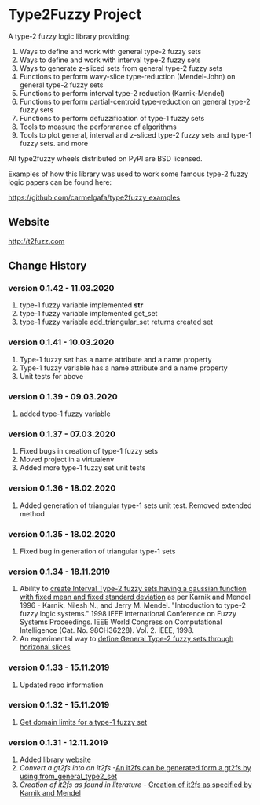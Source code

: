 # Type2Fuzzy Project

A type-2 fuzzy logic library providing:

1. Ways to define and work with general type-2 fuzzy sets
2. Ways to define and work with interval type-2 fuzzy sets
3. Ways to generate z-sliced sets from general type-2 fuzzy sets
4. Functions to perform wavy-slice type-reduction (Mendel-John) on general type-2 fuzzy sets
5. Functions to perform interval type-2 reduction (Karnik-Mendel)
6. Functions to perform partial-centroid type-reduction on general type-2 fuzzy sets
7. Functions to perform defuzzification of type-1 fuzzy sets
7. Tools to measure the performance of algorithms
8. Tools to plot general, interval and z-sliced type-2 fuzzy sets and type-1 fuzzy sets.
and more

All type2fuzzy wheels distributed on PyPI are BSD licensed.

Examples of how this library was used to work some famous type-2 fuzzy logic papers can be found here:

https://github.com/carmelgafa/type2fuzzy_examples


## Website

http://t2fuzz.com

## Change History

### version 0.1.42 - 11.03.2020

1. type-1 fuzzy variable implemented __str__
2. type-1 fuzzy variable implemented get_set 
3. type-1 fuzzy variable add_triangular_set returns created set

### version 0.1.41 - 10.03.2020

1. Type-1 fuzzy set has a name attribute and a name property
2. Type-1 fuzzy variable has a name attribute and a name property
3. Unit tests for above

### version 0.1.39 - 09.03.2020

1. added type-1 fuzzy variable

### version 0.1.37 - 07.03.2020

1. Fixed bugs in creation of type-1 fuzzy sets
2. Moved project in a virtualenv
3. Added more type-1 fuzzy set unit tests

### version 0.1.36 - 18.02.2020

1. Added generation of triangular type-1 sets unit test. Removed extended method

### version 0.1.35 - 18.02.2020

1. Fixed bug in generation of triangular type-1 sets

### version 0.1.34 - 18.11.2019

1. Ability to [create Interval Type-2 fuzzy sets having a gaussian function with fixed mean and fixed standard deviation](http://t2fuzz.com/type2fuzzy/membership/generate_it2fs.html) as per Karnik and Mendel 1996 - Karnik, Nilesh N., and Jerry M. Mendel. "Introduction to type-2 fuzzy logic systems." 1998 IEEE International Conference on Fuzzy Systems Proceedings. IEEE World Congress on Computational Intelligence (Cat. No. 98CH36228). Vol. 2. IEEE, 1998.
2. An experimental way to [define General Type-2 fuzzy sets through horizonal slices](http://t2fuzz.com/membership/type2fuzzy/generate_gt2mf.html)

### version 0.1.33 - 15.11.2019

1. Updated repo information

### version 0.1.32 - 15.11.2019

1. [Get domain limits for a type-1 fuzzy set](http://t2fuzz.com/type2fuzzy/membership/type1fuzzyset.html#type2fuzzy.membership.type1fuzzyset.Type1FuzzySet.domain_limits)

### version 0.1.31 - 12.11.2019

1. Added library [website](http://t2fuzz.com)
2. *Convert a gt2fs into an it2fs* -[An it2fs can be generated form a gt2fs by using from_general_type2_set](http://t2fuzz.com/type2fuzzy/membership/intervaltype2fuzzyset.html#type2fuzzy.membership.intervaltype2fuzzyset.IntervalType2FuzzySet.from_general_type2_set)
3. *Creation of it2fs as found in literature* - [Creation of it2fs as specified by Karnik and Mendel](http://t2fuzz.com/type2fuzzy/membership/generate_it2fs.html)
